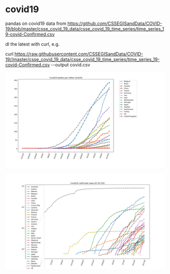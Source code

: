 # covid19
pandas on covid19 data from https://github.com/CSSEGISandData/COVID-19/blob/master/csse_covid_19_data/csse_covid_19_time_series/time_series_19-covid-Confirmed.csv

dl the latest with curl, e.g.

curl https://raw.githubusercontent.com/CSSEGISandData/COVID-19//master/csse_covid_19_data/csse_covid_19_time_series/time_series_19-covid-Confirmed.csv --output covid.csv



![covid deaths per million](https://github.com/jeremy-rutman/covid19/blob/master/deaths_per_million.png)

![covid](https://github.com/jeremy-rutman/covid19/blob/master/covid.png)
